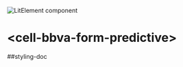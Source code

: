![LitElement component](https://img.shields.io/badge/litElement-component-blue.svg)

# \<cell-bbva-form-predictive>

##styling-doc